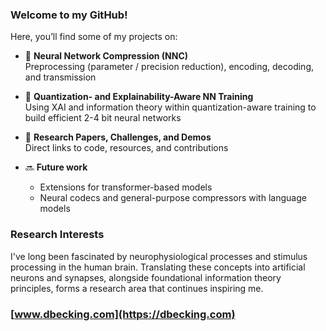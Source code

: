 ### Welcome to my GitHub!
Here, you’ll find some of my projects on:

- 🔬 **Neural Network Compression (NNC)**  
  Preprocessing (parameter / precision reduction), encoding, decoding, and transmission


- 🔢 **Quantization- and Explainability-Aware NN Training**  
  Using XAI and information theory within quantization-aware training to build efficient 2-4 bit neural networks


- 📑 **Research Papers, Challenges, and Demos**  
  Direct links to code, resources, and contributions 


- 🔜 **Future work**
  - Extensions for transformer-based models
  - Neural codecs and general-purpose compressors with language models

### Research Interests

I've long been fascinated by neurophysiological processes and stimulus processing in the human brain. 
Translating these concepts into artificial neurons and synapses, alongside foundational information theory principles,
forms a research area that continues inspiring me.

### [www.dbecking.com](https://dbecking.com)
